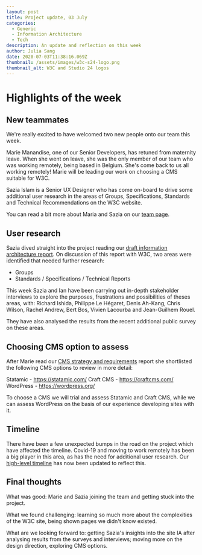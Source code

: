 ```yaml
---
layout: post
title: Project update, 03 July
categories:
  - Generic
  - Information Architecture
  - Tech
description: An update and reflection on this week
author: Julia Sang
date: 2020-07-03T11:38:16.069Z
thumbnail: /assets/images/w3c-s24-logo.png
thumbnail_alt: W3C and Studio 24 logos
---
```

# Highlights of the week

## New teammates

We're really excited to have welcomed two new people onto our team this week. 

Marie Manandise, one of our Senior Developers, has retuned from maternity leave. When she went on leave, she was the only member of our team who was working remotely, being based in Belgium. She's come back to us all working remotely! Marie will be leading our work on choosing a CMS suitable for W3C. 

Sazia Islam is a Senior UX Designer who has come on-board to drive some additional user research in the areas of Groups, Specifications, Standards and Technical Recommendations on the W3C website. 

You can read a bit more about Maria and Sazia on our [team page](https://w3c.studio24.net/about-studio24/). 

## User research

Sazia dived straight into the project reading our [draft information architecture report](https://docs.google.com/document/d/1qVUWoRqMD95LE9z22dP5hPbToKnRugv4jK83L3pXvts/view). On discussion of this report with W3C, two areas were identified that needed further research:

* Groups
* Standards / Specifications / Technical Reports

This week Sazia and Ian have been carrying out in-depth stakeholder interviews to explore the purposes, frustrations and possibilities of theses areas, with: Richard Ishida, Philippe Le Hégaret, Denis Ah-Kang, Chris Wilson, Rachel Andrew, Bert Bos, Vivien Lacourba and Jean-Guilhem Rouel. 

They have also analysed the results from the recent additional public survey on these areas. 

## Choosing CMS option to assess

After Marie read our [CMS strategy and requirements](https://w3c.studio24.net/docs/cms-strategy-and-requirements/) report she shortlisted the following CMS options to review in more detail:

Statamic - <https://statamic.com/>
Craft CMS - <https://craftcms.com/>
WordPress - <https://wordpress.org/>

To choose a CMS we will trial and assess Statamic and Craft CMS, while we can assess WordPress on the basis of our experience developing sites with it.

## Timeline

There have been a few unexpected bumps in the road on the project which have affected the timeline. Covid-19 and moving to work remotely has been a big player in this area, as has the need for additional user research. Our [high-level timeline](https://w3c.studio24.net/docs/high-level-timeline/) has now been updated to reflect this. 

## Final thoughts

What was good: Marie and Sazia joining the team and getting stuck into the project.

What we found challenging: learning so much more about the complexities of the W3C site, being shown pages we didn't know existed. 

What are we looking forward to: getting Sazia's insights into the site IA after analysing results from the surveys and interviews; moving more on the design direction, exploring CMS options.